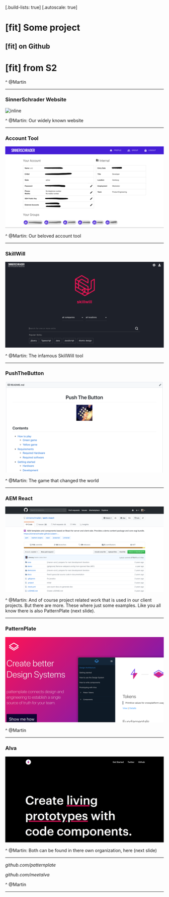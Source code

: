 [.build-lists: true]
[.autoscale: true]

# [fit] Some project
## [fit] **on Github**
# [fit] from S2

^ @Martin

---

### SinnerSchrader Website

![inline](images/s2-website.png)

^ @Martin: Our widely known website

---

### Account Tool

![inline](images/account-tool.png)

^ @Martin: Our beloved account tool

---

### SkillWill

![inline](images/skillwill.png)

^ @Martin: The infamous SkillWill tool

---

### PushTheButton

![inline](images/push-the-button.png)

^ @Martin: The game that changed the world

---

### AEM React

![inline](images/aem-react.png)

^ @Martin: And of course project related work that is used in our client projects.
But there are more. These where just some examples.
Like you all know there is also PatternPlate (next slide).

---

### PatternPlate

![inline](images/patternplate.png)

^ @Martin

---

### Alva

![inline](images/alva.png)

^ @Martin: Both can be found in there own organization, here (next slide)

---

_github.com/patternplate_

_github.com/meetalva_

^ @Martin

---
